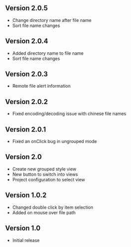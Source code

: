 ## Version 2.0.5

- Change directory name after file name
- Sort file name changes

## Version 2.0.4

- Added directory name to file name
- Sort file name changes

## Version 2.0.3

- Remote file alert information

## Version 2.0.2

- Fixed encoding/decoding issue with chinese file names

## Version 2.0.1

- Fixed an onClick bug in ungrouped mode

## Version 2.0

- Create new grouped style view
- New button to switch into views
- Project configuration to select view

## Version 1.0.2

- Changed double click by item selection
- Added on mouse over file path

## Version 1.0

- Initial release
